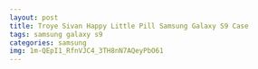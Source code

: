 ```yaml
---
layout: post
title: Troye Sivan Happy Little Pill Samsung Galaxy S9 Case
tags: samsung galaxy s9
categories: samsung
img: 1m-QEpI1_RfnVJC4_3TH8nN7AQeyPbO61
---
```

